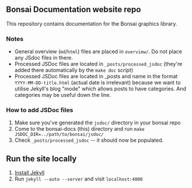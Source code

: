 ## Bonsai Documentation website repo

This repository contains documentation for the Bonsai graphics library.

### Notes

 * General overview (`md`/`html`) files are placed in `overview/`. Do not place any JSdoc files in there.
 * Processed JSDoc files are located in `_posts/processed_jsdoc` (they're added there automatically by the `make doc` script)
 * Processed JSDoc files are located in _posts and name in the format `YYYY-MM-DD-title.html` (actual date is irrelevant) because we want to utilise Jekyll's blog "mode" which allows posts to have categories. And categories may be useful down the line.

### How to add JSDoc files

 1) Make sure you've generated the `jsdoc/` directory in your bonsai repo
 2) Come to the bonsai-docs (this) directory and run `make JSDOC_DIR=../path/to/bonsai/jsdoc/`
 3) Check `_posts/processed_jsdoc` -- it should now be populated.

## Run the site locally

 1) [Install Jekyll](https://github.com/mojombo/jekyll/wiki/Install)
 2) Run `jekyll --auto --server` and visit `localhost:4000`
